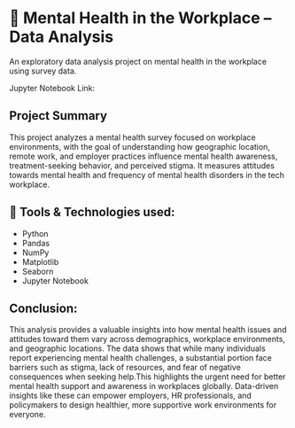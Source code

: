 # 🧠 Mental Health in the Workplace – Data Analysis
An exploratory data analysis project on mental health in the workplace using survey data.

Jupyter Notebook Link:

## Project Summary

This project analyzes a mental health survey focused on workplace environments, with the goal of understanding how geographic location, remote work, and employer practices influence mental health awareness, treatment-seeking behavior, and perceived stigma. It measures attitudes towards mental health and frequency of mental health disorders in the tech workplace.

## 🔧 Tools & Technologies used:

- Python
- Pandas
- NumPy
- Matplotlib
- Seaborn
- Jupyter Notebook

## Conclusion:

This analysis provides a valuable insights into how mental health issues and attitudes toward them vary across demographics, workplace environments, and geographic locations. The data shows that while many individuals report experiencing mental health challenges, a substantial portion face barriers such as stigma, lack of resources, and fear of negative consequences when seeking help.This highlights the urgent need for better mental health support and awareness in workplaces globally. Data-driven insights like these can empower employers, HR professionals, and policymakers to design healthier, more supportive work environments for everyone.
